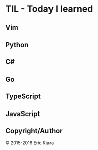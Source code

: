 # TIL - Today I learned

## Vim
## Python
## C#
## Go
## TypeScript
## JavaScript

## Copyright/Author

&copy; 2015-2016 Eric Kiara
